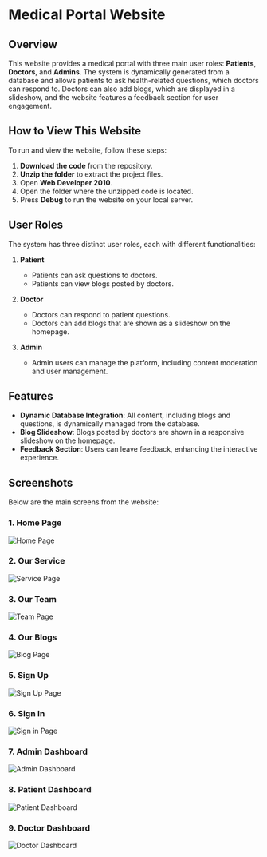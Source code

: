 # Medical Portal Website

## Overview

This website provides a medical portal with three main user roles: **Patients**, **Doctors**, and **Admins**. The system is dynamically generated from a database and allows patients to ask health-related questions, which doctors can respond to. Doctors can also add blogs, which are displayed in a slideshow, and the website features a feedback section for user engagement.

## How to View This Website

To run and view the website, follow these steps:

1. **Download the code** from the repository.
2. **Unzip the folder** to extract the project files.
3. Open **Web Developer 2010**.
4. Open the folder where the unzipped code is located.
5. Press **Debug** to run the website on your local server.

## User Roles

The system has three distinct user roles, each with different functionalities:

1. **Patient**  
   - Patients can ask questions to doctors.
   - Patients can view blogs posted by doctors.
   
2. **Doctor**  
   - Doctors can respond to patient questions.
   - Doctors can add blogs that are shown as a slideshow on the homepage.
   
3. **Admin**  
   - Admin users can manage the platform, including content moderation and user management.

## Features

- **Dynamic Database Integration**: All content, including blogs and questions, is dynamically managed from the database.
- **Blog Slideshow**: Blogs posted by doctors are shown in a responsive slideshow on the homepage.
- **Feedback Section**: Users can leave feedback, enhancing the interactive experience.

## Screenshots

Below are the main screens from the website:

### 1. Home Page
![Home Page](./screenshots/home.png)

### 2. Our Service 
![Service Page](./screenshots/service.png)

### 3. Our Team 
![Team Page](./screenshots/team.png)

### 4. Our Blogs 
![Blog Page](./screenshots/blogs.png)

### 5. Sign Up
![Sign Up Page](./screenshots/signup.png)

### 6. Sign In
![Sign in Page](./screenshots/signin.png)

### 7. Admin Dashboard
![Admin Dashboard](./screenshots/admin.png)

### 8. Patient Dashboard
![Patient Dashboard](./screenshots/patient.png)

### 9. Doctor Dashboard
![Doctor Dashboard](./screenshots/doctor.png)


